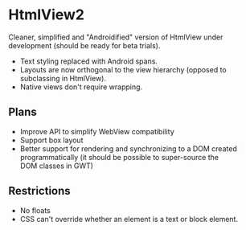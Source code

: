# HtmlView2

Cleaner, simplified and "Androidified" version of HtmlView under development (should be ready for beta trials).

- Text styling replaced with Android spans.
- Layouts are now orthogonal to the view hierarchy (opposed to subclassing in HtmlView).
- Native views don't require wrapping.


## Plans

- Improve API to simplify WebView compatibility
- Support box layout
- Better support for rendering and synchronizing to a DOM created programmatically
  (it should be possible to super-source the DOM classes in GWT)


## Restrictions

- No floats
- CSS can't override whether an element is a text or block element.

